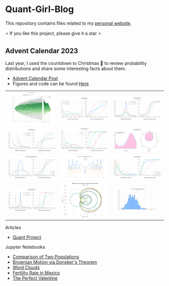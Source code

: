 # Quant-Girl-Blog

This repository contains files related to my [personal website](https://quantgirl.blog).

⭐️ If you like this project, please give it a star ⭐️

## Advent Calendar 2023

Last year, I used the countdown to Christmas 🎄 to review probability distributions and share some interesting facts about them.

* [Advent Calendar Post](https://quantgirl.blog/advent-calendar-2023/)
* Figures and code can be found  [Here](https://github.com/quantgirluk/Quant-Girl-Blog/tree/master/Advent%20Calendar%202023)  


|                                                                               |                                                                          |                                                                                        |
|-------------------------------------------------------------------------------|--------------------------------------------------------------------------|----------------------------------------------------------------------------------------|
| <img width="100%" src="Advent Calendar 2023/figures/24_Normal_Bonus.png">     | <img width="100%" src="Advent Calendar 2023/figures/02_Beta.png">        | <img width="100%" src="Advent Calendar 2023/figures/03_Cauchy.png">                    |
| <img width="100%" src="Advent Calendar 2023/figures/04_Pareto.png">           | <img width="100%" src="Advent Calendar 2023/figures/05_Poisson.png">     | <img width="100%" src="Advent Calendar 2023/figures/16_VonMises_Bonus.png">            |
| <img width="100%" src="Advent Calendar 2023/figures/18_WignerSemicircle.png"> | <img width="100%" src="Advent Calendar 2023/figures/19_Zeta_Bonus1.png"> | <img width="100%" src="Advent Calendar 2023/figures/09_Gamma.png">                     |
| <img width="100%" src="Advent Calendar 2023/figures/10_Laplace.png">          | <img width="100%" src="Advent Calendar 2023/figures/19_Zeta_Bonus2.png"> | <img width="100%" src="Advent Calendar 2023/figures/20_TracyWidom_Bonus.gif?raw=true"> |




Articles

- [Quant Project](https://quantgirl.blog/quant-project/)

Jupyter Notebooks

- [Comparison of Two Populations](https://quantgirl.blog/comparison-of-samples/)
- [Brownian Motion via Donsker's Theorem](https://quantgirl.blog/donsker-random-walk/)
- [Word Clouds](https://quantgirl.blog/word-clouds-with-python/)
- [Fertility Rate in Mexico](https://quantgirl.blog/data-stories/)
- [The Perfect Valentine](https://quantgirl.blog/the-perfect-valentine/)

